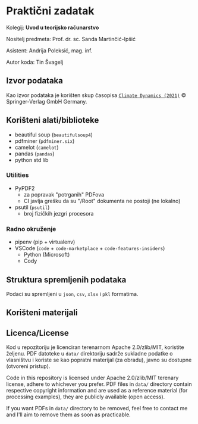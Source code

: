 # Praktični zadatak

Kolegij: **Uvod u teorijsko računarstvo**

Nositelj predmeta: Prof. dr. sc. Sanda Martinčić-Ipšić

Asistent: Andrija Poleksić, mag. inf.

Autor koda: Tin Švagelj

## Izvor podataka

Kao izvor podataka je korišten skup časopisa [`Climate Dynamics (2021)`](https://link.springer.com/journal/382) © Springer-Verlag GmbH Germany.

## Korišteni alati/biblioteke

- beautiful soup (`beautifulsoup4`)
- pdfminer (`pdfminer.six`)
- camelot (`camelot`)
- pandas (`pandas`)
- python std lib

### Utilities

- PyPDF2
  - za popravak "potrganih" PDFova
  - CI javlja grešku da su "/Root" dokumenta ne postoji (ne lokalno)
- psutil (`psutil`)
  - broj fizičkih jezgri procesora

### Radno okruženje

- pipenv (pip + virtualenv)
- VSCode (`code` + `code-marketplace` + `code-features-insiders`)
  - Python (Microsoft)
  - Cody

## Struktura spremljenih podataka

Podaci su spremljeni u `json`, `csv`, `xlsx` i `pkl` formatima.

## Korišteni materijali

## Licenca/License

Kod u repozitoriju je licenciran terenarnom Apache 2.0/zlib/MIT, koristite
željenu. PDF datoteke u `data/` direktoriju sadrže sukladne podatke o vlasništvu
i koriste se kao popratni materijal (za obradu), javno su dostupne (otvoreni
pristup).

Code in this repository is licensed under Apache 2.0/zlib/MIT terenary license,
adhere to whichever you prefer. PDF files in `data/` directory contain
respective copyright information and are used as a reference material (for
processing examples), they are publicly available (open access).

If you want PDFs in `data/` directory to be removed, feel free to contact me and
I'll aim to remove them as soon as practicable.
